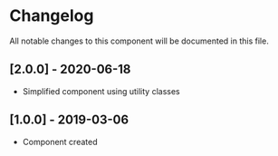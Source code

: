 # Changelog
All notable changes to this component will be documented in this file.

## [2.0.0] - 2020-06-18
- Simplified component using utility classes

## [1.0.0] - 2019-03-06
- Component created
